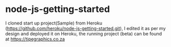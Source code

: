 # node-js-getting-started
I cloned start up project(Sample) from Heroku (https://github.com/heroku/node-js-getting-started.git), I edited it as per my design and deployed it on Heroku, the running project (beta) can be found at https://tipegraphics.co.za


